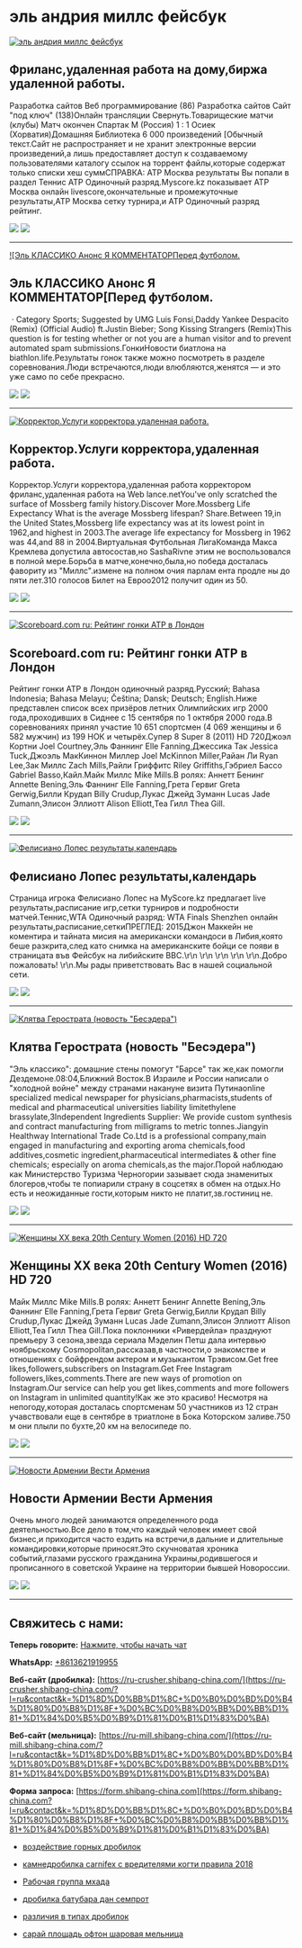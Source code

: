 # эль андрия миллс фейсбук

<a href="https://swt.shibang-china.com/?l=ru&img&k=%D1%8D%D0%BB%D1%8C+%D0%B0%D0%BD%D0%B4%D1%80%D0%B8%D1%8F+%D0%BC%D0%B8%D0%BB%D0%BB%D1%81+%D1%84%D0%B5%D0%B9%D1%81%D0%B1%D1%83%D0%BA" target="_blank">![эль андрия миллс фейсбук](http://static.shibang-china.com/all-800x300/1188.jpg)</a>

## Фриланс,удаленная работа на дому,биржа удаленной работы.
Разработка сайтов Веб программирование (86) Разработка сайтов Сайт &quot;под ключ&quot; (138)Онлайн трансляции Свернуть.Товарищеские матчи (клубы) Матч окончен Спартак М (Россия) 1 : 1 Осиек (Хорватия)Домашняя Библиотека 6 000 произведений [Обычный текст.Сайт не распространяет и не хранит электронные версии произведений,а лишь предоставляет доступ к создаваемому пользователями каталогу ссылок на торрент файлы,которые содержат только списки хеш суммСПРАВКА: ATP Москва результаты Вы попали в раздел Теннис ATP Одиночный разряд.Myscore.kz показывает ATP Москва онлайн livescore,окончательные и промежуточные результаты,ATP Москва сетку турнира,и ATP Одиночный разряд рейтинг.


<a href="https://whatsapp.shibangsoft.com/WhatsApp.php" target="_blank" title="WhatsApp">![](http://static.shibang-china.com/icon/whatsapp.png)</a> <a href="https://swt.shibang-china.com/?l=ru&icon&k=%D1%8D%D0%BB%D1%8C+%D0%B0%D0%BD%D0%B4%D1%80%D0%B8%D1%8F+%D0%BC%D0%B8%D0%BB%D0%BB%D1%81+%D1%84%D0%B5%D0%B9%D1%81%D0%B1%D1%83%D0%BA" target="_blank">![](http://static.shibang-china.com/icon/chat-ru.png)</a>

---

<a href="https://swt.shibang-china.com/?l=ru&img&k=%D1%8D%D0%BB%D1%8C+%D0%B0%D0%BD%D0%B4%D1%80%D0%B8%D1%8F+%D0%BC%D0%B8%D0%BB%D0%BB%D1%81+%D1%84%D0%B5%D0%B9%D1%81%D0%B1%D1%83%D0%BA" target="_blank">![Эль КЛАССИКО Анонс Я КОММЕНТАТОР[Перед футболом.](http://static.shibang-china.com/all-800x300/1187.jpg)</a>

## Эль КЛАССИКО Анонс Я КОММЕНТАТОР[Перед футболом.
&nbsp;&#0183;&#32;Category Sports; Suggested by UMG Luis Fonsi,Daddy Yankee Despacito (Remix) (Official Audio) ft.Justin Bieber; Song Kissing Strangers (Remix)This question is for testing whether or not you are a human visitor and to prevent automated spam submissions.ГонкиНовости биатлона на biathlon.life.Результаты гонок также можно посмотреть в разделе соревнования.Люди встречаются,люди влюбляются,женятся — и это уже само по себе прекрасно.


<a href="https://whatsapp.shibangsoft.com/WhatsApp.php" target="_blank" title="WhatsApp">![](http://static.shibang-china.com/icon/whatsapp.png)</a> <a href="https://swt.shibang-china.com/?l=ru&icon&k=%D1%8D%D0%BB%D1%8C+%D0%B0%D0%BD%D0%B4%D1%80%D0%B8%D1%8F+%D0%BC%D0%B8%D0%BB%D0%BB%D1%81+%D1%84%D0%B5%D0%B9%D1%81%D0%B1%D1%83%D0%BA" target="_blank">![](http://static.shibang-china.com/icon/chat-ru.png)</a>

---

<a href="https://swt.shibang-china.com/?l=ru&img&k=%D1%8D%D0%BB%D1%8C+%D0%B0%D0%BD%D0%B4%D1%80%D0%B8%D1%8F+%D0%BC%D0%B8%D0%BB%D0%BB%D1%81+%D1%84%D0%B5%D0%B9%D1%81%D0%B1%D1%83%D0%BA" target="_blank">![Корректор.Услуги корректора,удаленная работа.](http://static.shibang-china.com/all-800x300/1467.jpg)</a>

## Корректор.Услуги корректора,удаленная работа.
Корректор.Услуги корректора,удаленная работа корректором фриланс,удаленная работа на Web lance.netYou've only scratched the surface of Mossberg family history.Discover More.Mossberg Life Expectancy What is the average Mossberg lifespan? Share.Between 19,in the United States,Mossberg life expectancy was at its lowest point in 1962,and highest in 2003.The average life expectancy for Mossberg in 1962 was 44,and 88 in 2004.Виртуальная Футбольная ЛигаКоманда Макса Кремлева допустила автосостав,но SashaRivne этим не воспользовался в полной мере.Борьба в матче,конечно,была,но победа досталась фавориту из &quot;Миллс&quot;.измене на полном очия парлам ента продле ны до пяти лет.310 голосов Билет на Евроо2012 получит один из 50.


<a href="https://whatsapp.shibangsoft.com/WhatsApp.php" target="_blank" title="WhatsApp">![](http://static.shibang-china.com/icon/whatsapp.png)</a> <a href="https://swt.shibang-china.com/?l=ru&icon&k=%D1%8D%D0%BB%D1%8C+%D0%B0%D0%BD%D0%B4%D1%80%D0%B8%D1%8F+%D0%BC%D0%B8%D0%BB%D0%BB%D1%81+%D1%84%D0%B5%D0%B9%D1%81%D0%B1%D1%83%D0%BA" target="_blank">![](http://static.shibang-china.com/icon/chat-ru.png)</a>

---

<a href="https://swt.shibang-china.com/?l=ru&img&k=%D1%8D%D0%BB%D1%8C+%D0%B0%D0%BD%D0%B4%D1%80%D0%B8%D1%8F+%D0%BC%D0%B8%D0%BB%D0%BB%D1%81+%D1%84%D0%B5%D0%B9%D1%81%D0%B1%D1%83%D0%BA" target="_blank">![Scoreboard.com ru: Рейтинг гонки ATP в Лондон](http://static.shibang-china.com/all-800x300/234.jpg)</a>

## Scoreboard.com ru: Рейтинг гонки ATP в Лондон
Рейтинг гонки ATP в Лондон одиночный разряд.Русский; Bahasa Indonesia; Bahasa Melayu; Čeština; Dansk; Deutsch; English.Ниже представлен список всех призёров летних Олимпийских игр 2000 года,проходивших в Сиднее с 15 сентября по 1 октября 2000 года.В соревнованиях принял участие 10 651 спортсмен (4 069 женщины и 6 582 мужчин) из 199 НОК и четырёх.Супер 8 Super 8 (2011) HD 720Джоэл Кортни Joel Courtney,Эль Фаннинг Elle Fanning,Джессика Так Jessica Tuck,Джоэль МакКиннон Миллер Joel McKinnon Miller,Райан Ли Ryan Lee,Зак Миллс Zach Mills,Райли Гриффитс Riley Griffiths,Гэбриел Бассо Gabriel Basso,Кайл.Майк Миллс Mike Mills.В ролях: Аннетт Бенинг Annette Bening,Эль Фаннинг Elle Fanning,Грета Гервиг Greta Gerwig,Билли Крудап Billy Crudup,Лукас Джейд Зуманн Lucas Jade Zumann,Элисон Эллиотт Alison Elliott,Теа Гилл Thea Gill.


<a href="https://whatsapp.shibangsoft.com/WhatsApp.php" target="_blank" title="WhatsApp">![](http://static.shibang-china.com/icon/whatsapp.png)</a> <a href="https://swt.shibang-china.com/?l=ru&icon&k=%D1%8D%D0%BB%D1%8C+%D0%B0%D0%BD%D0%B4%D1%80%D0%B8%D1%8F+%D0%BC%D0%B8%D0%BB%D0%BB%D1%81+%D1%84%D0%B5%D0%B9%D1%81%D0%B1%D1%83%D0%BA" target="_blank">![](http://static.shibang-china.com/icon/chat-ru.png)</a>

---

<a href="https://swt.shibang-china.com/?l=ru&img&k=%D1%8D%D0%BB%D1%8C+%D0%B0%D0%BD%D0%B4%D1%80%D0%B8%D1%8F+%D0%BC%D0%B8%D0%BB%D0%BB%D1%81+%D1%84%D0%B5%D0%B9%D1%81%D0%B1%D1%83%D0%BA" target="_blank">![Фелисиано Лопес результаты,календарь](http://static.shibang-china.com/all-800x300/1410.jpg)</a>

## Фелисиано Лопес результаты,календарь
Страница игрока Фелисиано Лопес на MyScore.kz предлагает live результаты,расписание игр,сетки турниров и подробности матчей.Теннис,WTA Одиночный разряд: WTA Finals Shenzhen онлайн результаты,расписание,сеткиПРЕГЛЕД: 2015Джон Маккейн не коментира и тайната мисия на американски командоси в Либия,която беше разкрита,след като снимка на американските бойци се появи в страницата във Фейсбук на либийските ВВС.\r\n \r\n \r\n \r\n \r\n.Добро пожаловать! \r\n.Мы рады приветствовать Вас в нашей социальной сети.


<a href="https://whatsapp.shibangsoft.com/WhatsApp.php" target="_blank" title="WhatsApp">![](http://static.shibang-china.com/icon/whatsapp.png)</a> <a href="https://swt.shibang-china.com/?l=ru&icon&k=%D1%8D%D0%BB%D1%8C+%D0%B0%D0%BD%D0%B4%D1%80%D0%B8%D1%8F+%D0%BC%D0%B8%D0%BB%D0%BB%D1%81+%D1%84%D0%B5%D0%B9%D1%81%D0%B1%D1%83%D0%BA" target="_blank">![](http://static.shibang-china.com/icon/chat-ru.png)</a>

---

<a href="https://swt.shibang-china.com/?l=ru&img&k=%D1%8D%D0%BB%D1%8C+%D0%B0%D0%BD%D0%B4%D1%80%D0%B8%D1%8F+%D0%BC%D0%B8%D0%BB%D0%BB%D1%81+%D1%84%D0%B5%D0%B9%D1%81%D0%B1%D1%83%D0%BA" target="_blank">![Клятва Герострата (новость &quot;Бесэдера&quot;)](http://static.shibang-china.com/all-800x300/103.jpg)</a>

## Клятва Герострата (новость &quot;Бесэдера&quot;)
&quot;Эль классико&quot;: домашние стены помогут &quot;Барсе&quot; так же,как помогли Дездемоне.08:04,Ближний Восток.В Израиле и России написали о &quot;холодной войне&quot; между странами накануне визита Путинаonline specialized medical newspaper for physicians,pharmacists,students of medical and pharmaceutical universities liability limitethylene brassylate,3Independent Ingredients Supplier: We provide custom synthesis and contract manufacturing from milligrams to metric tonnes.Jiangyin Healthway International Trade Co.Ltd is a professional company,main engaged in manufacturing and exporting aroma chemicals,food additives,cosmetic ingredient,pharmaceutical intermediates &amp; other fine chemicals; especially on aroma chemicals,as the major.Порой наблюдаю как Министерство Туризма Черногории зазывает сюда знаменитых блогеров,чтобы те попиарили страну в соцсетях в обмен на отдых.Но есть и неожиданные гости,которым никто не платит,зв.гостиниц не.


<a href="https://whatsapp.shibangsoft.com/WhatsApp.php" target="_blank" title="WhatsApp">![](http://static.shibang-china.com/icon/whatsapp.png)</a> <a href="https://swt.shibang-china.com/?l=ru&icon&k=%D1%8D%D0%BB%D1%8C+%D0%B0%D0%BD%D0%B4%D1%80%D0%B8%D1%8F+%D0%BC%D0%B8%D0%BB%D0%BB%D1%81+%D1%84%D0%B5%D0%B9%D1%81%D0%B1%D1%83%D0%BA" target="_blank">![](http://static.shibang-china.com/icon/chat-ru.png)</a>

---

<a href="https://swt.shibang-china.com/?l=ru&img&k=%D1%8D%D0%BB%D1%8C+%D0%B0%D0%BD%D0%B4%D1%80%D0%B8%D1%8F+%D0%BC%D0%B8%D0%BB%D0%BB%D1%81+%D1%84%D0%B5%D0%B9%D1%81%D0%B1%D1%83%D0%BA" target="_blank">![Женщины ХХ века 20th Century Women (2016) HD 720](http://static.shibang-china.com/all-800x300/1060.jpg)</a>

## Женщины ХХ века 20th Century Women (2016) HD 720
Майк Миллс Mike Mills.В ролях: Аннетт Бенинг Annette Bening,Эль Фаннинг Elle Fanning,Грета Гервиг Greta Gerwig,Билли Крудап Billy Crudup,Лукас Джейд Зуманн Lucas Jade Zumann,Элисон Эллиотт Alison Elliott,Теа Гилл Thea Gill.Пока поклонники &#171;Ривердейла&#187; празднуют премьеру 3 сезона,звезда сериала Мэделин Петш дала интервью ноябрьскому Cosmopolitan,рассказав,в частности,о знакомстве и отношениях с бойфрендом актером и музыкантом Трэвисом.Get free likes,followers,subscribers on Instagram.Get Free Instagram followers,likes,comments.There are new ways of promotion on Instagram.Our service can help you get likes,comments and more followers on Instagram in unlimited quantity!Как же это красиво! Несмотря на непогоду,которая досталась спортсменам 50 участников из 12 стран учавствовали еще в сентябре в триатлоне в Бока Которском заливе.750 м они плыли по бухте,20 км на велосипеде по.


<a href="https://whatsapp.shibangsoft.com/WhatsApp.php" target="_blank" title="WhatsApp">![](http://static.shibang-china.com/icon/whatsapp.png)</a> <a href="https://swt.shibang-china.com/?l=ru&icon&k=%D1%8D%D0%BB%D1%8C+%D0%B0%D0%BD%D0%B4%D1%80%D0%B8%D1%8F+%D0%BC%D0%B8%D0%BB%D0%BB%D1%81+%D1%84%D0%B5%D0%B9%D1%81%D0%B1%D1%83%D0%BA" target="_blank">![](http://static.shibang-china.com/icon/chat-ru.png)</a>

---

<a href="https://swt.shibang-china.com/?l=ru&img&k=%D1%8D%D0%BB%D1%8C+%D0%B0%D0%BD%D0%B4%D1%80%D0%B8%D1%8F+%D0%BC%D0%B8%D0%BB%D0%BB%D1%81+%D1%84%D0%B5%D0%B9%D1%81%D0%B1%D1%83%D0%BA" target="_blank">![Новости Армении Вести Армения](http://static.shibang-china.com/all-800x300/50.jpg)</a>

## Новости Армении Вести Армения
Очень много людей занимаются определенного рода деятельностью.Все дело в том,что каждый человек имеет свой бизнес,и приходится часто ездить на встречи,в дальние и длительные командировки,которые приносят.Это скучноватая хроника событий,глазами русского гражданина Украины,родившегося и прописанного в советской Украине на территории бывшей Новороссии.

<a href="https://whatsapp.shibangsoft.com/WhatsApp.php" target="_blank" title="WhatsApp">![](http://static.shibang-china.com/icon/whatsapp.png)</a> <a href="https://swt.shibang-china.com/?l=ru&icon&k=%D1%8D%D0%BB%D1%8C+%D0%B0%D0%BD%D0%B4%D1%80%D0%B8%D1%8F+%D0%BC%D0%B8%D0%BB%D0%BB%D1%81+%D1%84%D0%B5%D0%B9%D1%81%D0%B1%D1%83%D0%BA" target="_blank">![](http://static.shibang-china.com/icon/chat-ru.png)</a>

---
## Свяжитесь с нами:

**Теперь говорите:** [Нажмите, чтобы начать чат](https://swt.shibang-china.com?l=ru&contact&k=%D1%8D%D0%BB%D1%8C+%D0%B0%D0%BD%D0%B4%D1%80%D0%B8%D1%8F+%D0%BC%D0%B8%D0%BB%D0%BB%D1%81+%D1%84%D0%B5%D0%B9%D1%81%D0%B1%D1%83%D0%BA)

**WhatsApp:**  [+8613621919955](https://whatsapp.shibangsoft.com/WhatsApp.php)

**Веб-сайт (дробилка):** [https://ru-crusher.shibang-china.com/](https://ru-crusher.shibang-china.com/?l=ru&contact&k=%D1%8D%D0%BB%D1%8C+%D0%B0%D0%BD%D0%B4%D1%80%D0%B8%D1%8F+%D0%BC%D0%B8%D0%BB%D0%BB%D1%81+%D1%84%D0%B5%D0%B9%D1%81%D0%B1%D1%83%D0%BA)

**Веб-сайт (мельница):** [https://ru-mill.shibang-china.com/](https://ru-mill.shibang-china.com/?l=ru&contact&k=%D1%8D%D0%BB%D1%8C+%D0%B0%D0%BD%D0%B4%D1%80%D0%B8%D1%8F+%D0%BC%D0%B8%D0%BB%D0%BB%D1%81+%D1%84%D0%B5%D0%B9%D1%81%D0%B1%D1%83%D0%BA)

**Форма запроса:** [https://form.shibang-china.com](https://form.shibang-china.com?l=ru&contact&k=%D1%8D%D0%BB%D1%8C+%D0%B0%D0%BD%D0%B4%D1%80%D0%B8%D1%8F+%D0%BC%D0%B8%D0%BB%D0%BB%D1%81+%D1%84%D0%B5%D0%B9%D1%81%D0%B1%D1%83%D0%BA)

* [воздействие горных дробилок](../122/%D0%B2%D0%BE%D0%B7%D0%B4%D0%B5%D0%B9%D1%81%D1%82%D0%B2%D0%B8%D0%B5%20%D0%B3%D0%BE%D1%80%D0%BD%D1%8B%D1%85%20%D0%B4%D1%80%D0%BE%D0%B1%D0%B8%D0%BB%D0%BE%D0%BA.md)

* [камнедробилка carnifex с вредителями когти правила 2018](../121/%D0%BA%D0%B0%D0%BC%D0%BD%D0%B5%D0%B4%D1%80%D0%BE%D0%B1%D0%B8%D0%BB%D0%BA%D0%B0%20carnifex%20%D1%81%20%D0%B2%D1%80%D0%B5%D0%B4%D0%B8%D1%82%D0%B5%D0%BB%D1%8F%D0%BC%D0%B8%20%D0%BA%D0%BE%D0%B3%D1%82%D0%B8%20%D0%BF%D1%80%D0%B0%D0%B2%D0%B8%D0%BB%D0%B0%202018.md)

* [Рабочая группа мхада](../124/%D0%A0%D0%B0%D0%B1%D0%BE%D1%87%D0%B0%D1%8F%20%D0%B3%D1%80%D1%83%D0%BF%D0%BF%D0%B0%20%D0%BC%D1%85%D0%B0%D0%B4%D0%B0.md)

* [дробилка батубара дан семпрот](../123/%D0%B4%D1%80%D0%BE%D0%B1%D0%B8%D0%BB%D0%BA%D0%B0%20%D0%B1%D0%B0%D1%82%D1%83%D0%B1%D0%B0%D1%80%D0%B0%20%D0%B4%D0%B0%D0%BD%20%D1%81%D0%B5%D0%BC%D0%BF%D1%80%D0%BE%D1%82.md)

* [различия в типах дробилок](../121/%D1%80%D0%B0%D0%B7%D0%BB%D0%B8%D1%87%D0%B8%D1%8F%20%D0%B2%20%D1%82%D0%B8%D0%BF%D0%B0%D1%85%20%D0%B4%D1%80%D0%BE%D0%B1%D0%B8%D0%BB%D0%BE%D0%BA.md)

* [сарай площадь офтон шаровая мельница](../124/%D1%81%D0%B0%D1%80%D0%B0%D0%B9%20%D0%BF%D0%BB%D0%BE%D1%89%D0%B0%D0%B4%D1%8C%20%D0%BE%D1%84%D1%82%D0%BE%D0%BD%20%D1%88%D0%B0%D1%80%D0%BE%D0%B2%D0%B0%D1%8F%20%D0%BC%D0%B5%D0%BB%D1%8C%D0%BD%D0%B8%D1%86%D0%B0.md)